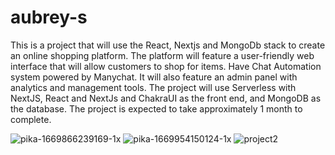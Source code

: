 # aubrey-s



This is a project that will use the React, Nextjs and MongoDb stack to create an online shopping platform. The platform will feature a user-friendly web interface that will allow customers to shop for items. Have Chat Automation system powered by Manychat. It will also feature an admin panel with analytics and management tools. The project will use Serverless with NextJS, React and NextJs and ChakraUI as the front end, and MongoDB as the database. The project is expected to take approximately 1 month to complete.


![pika-1669866239169-1x](https://user-images.githubusercontent.com/79444246/205732803-34e3e5bc-1236-4e47-ae4b-775a90721a01.png)
![pika-1669954150124-1x](https://user-images.githubusercontent.com/79444246/205732815-08abdad7-8cf8-401b-be06-4926d242df77.png)
![project2](https://user-images.githubusercontent.com/79444246/205732829-41f96cd2-649b-4dab-9076-4eaa9a42761f.png)
